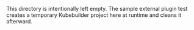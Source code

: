 This directory is intentionally left empty. The sample external plugin test creates a temporary Kubebuilder project here at runtime and cleans it afterward.
